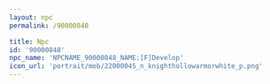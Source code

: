```yaml
---
layout: npc
permalink: /90000848

title: Npc
id: '90000848'
npc_name: 'NPCNAME_90000848_NAME:[F]Develop'
icon_url: 'portrait/mob/22000045_n_knighthollowarmorwhite_p.png'
---
```


